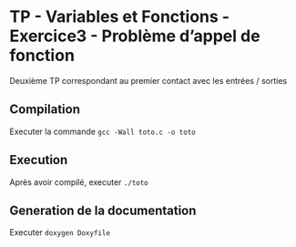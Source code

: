 # TP -  Variables et Fonctions - Exercice3 - Problème d’appel de fonction

Deuxième TP correspondant au premier contact avec les entrées / sorties

## Compilation

Executer la commande `gcc -Wall toto.c -o toto`

## Execution

Après avoir compilé, executer `./toto`

## Generation de la documentation

Executer `doxygen Doxyfile`
